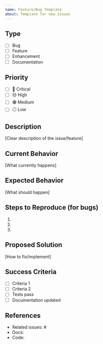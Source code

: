 ```yaml
---
name: Feature/Bug Template
about: Template for new issues
---
```


## Type
- [ ] Bug
- [ ] Feature
- [ ] Enhancement
- [ ] Documentation

## Priority
- [ ] 🔴 Critical
- [ ] 🟡 High
- [ ] 🟢 Medium
- [ ] ⚪ Low

## Description
[Clear description of the issue/feature]

## Current Behavior
[What currently happens]

## Expected Behavior
[What should happen]

## Steps to Reproduce (for bugs)
1. 
2. 
3. 

## Proposed Solution
[How to fix/implement]

## Success Criteria
- [ ] Criteria 1
- [ ] Criteria 2
- [ ] Tests pass
- [ ] Documentation updated

## References
- Related issues: #
- Docs: 
- Code: 
